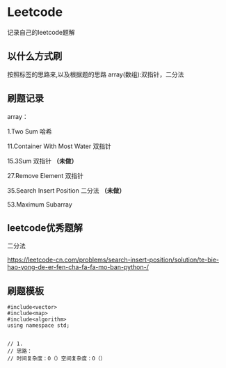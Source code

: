 # Leetcode
记录自己的leetcode题解

## 以什么方式刷
按照标签的思路来,以及根据题的思路
array(数组):双指针，二分法





## 刷题记录
array：

1.Two Sum 哈希

11.Container With Most Water 双指针

15.3Sum 双指针 **（未做）**

27.Remove Element 双指针

35.Search Insert Position 二分法 **（未做）** 

53.Maximum Subarray



## leetcode优秀题解
二分法

https://leetcode-cn.com/problems/search-insert-position/solution/te-bie-hao-yong-de-er-fen-cha-fa-fa-mo-ban-python-/




## 刷题模板
```
#include<vector>
#include<map>
#include<algorithm>
using namespace std;


// 1. 
// 思路：
// 时间复杂度：O（）空间复杂度：O（）
```